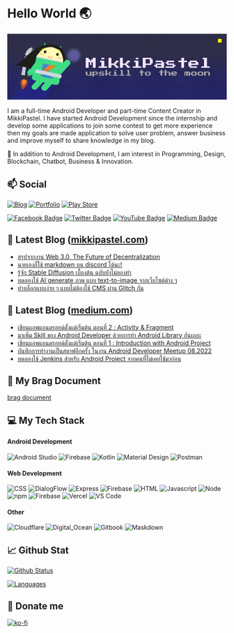 # Hello World 🌏

![Banner](/image/github_banner.png)

I am a full-time Android Developer and part-time Content Creator in MikkiPastel. I have started Android Development since the internship and develop some applications to join some contest to get more experience then my goals are made application to solve user problem, answer business and improve myself to share knowledge in my blog. 

🌱 In addition to Android Development, I am interest in Programming, Design, Blockchain, Chatbot, Business & Innovation.

## 📫 Social
[![Blog](https://img.shields.io/website?color=B71D25&style=flat-square&up_message=Blog&url=https%3A%2F%2Fmikkipastel.com)](https://mikkipastel.com)
[![Portfolio](https://img.shields.io/website?color=FF9999&style=flat-square&up_message=Portfolio&url=https%3A%2F%2Fmikkipastel.web.app)](https://mikkipastel.web.app)
[![Play Store](https://img.shields.io/website?color=48ff48&style=flat-square&up_message=Play%20Store&url=https%3A%2F%2Fplay.google.com/store/apps/dev?id=6950665064391537398)](https://play.google.com/store/apps/dev?id=6950665064391537398)

[![Facebook Badge](https://img.shields.io/badge/-MikkiPastel-blue?style=flat&logo=Facebook&logoColor=white&link=https://www.facebook.com/mikkipastel/)](https://www.facebook.com/mikkipastel)
[![Twitter Badge](https://img.shields.io/badge/-@mikkipastel-00acee?style=flat&logo=Twitter&logoColor=white)](https://twitter.com/intent/follow?screen_name=mikkipastel "Follow on Twitter")
[![YouTube Badge](https://img.shields.io/badge/-MikkiCoding-FF0000?style=flat&logo=YouTube&logoColor=white)](https://www.youtube.com/channel/UCtGbMSe4i7NJiKQ271Fezcg)
[![Medium Badge](https://img.shields.io/badge/-@minseomikki-black?style=plastic&labelColor=000000&logo=Medium&link=https://medium.com/@minseobingsu/)](https://medium.com/@minseomikki)

## 📖 Latest Blog ([mikkipastel.com](https://www.mikkipastel.com/))
<!-- BLOG:START -->
- [สรุปจากงาน Web 3.0, The Future of Decentralization](https://www.mikkipastel.com/web-3-0-the-future-of-decentralization/)
- [นายเองก็ใช้ markdown บน discord ได้นะ!](https://www.mikkipastel.com/how-to-use-markdown-on-discord/)
- [รู้จัก Stable Diffusion เบื้องต้น ฉบับยังไม่ลองทำ](https://www.mikkipastel.com/introduction-stable-diffusion-101/)
- [ทดลองใช้ AI generate ภาพ แบบ text-to-image จากเว็บไซต์ต่าง ๆ](https://www.mikkipastel.com/trial-generate-ai-text-to-image-website/)
- [ทำบล็อกแบบง่าย ๆ แบบไม่ต้องใช้ CMS ผ่าน Glitch กัน](https://www.mikkipastel.com/create-blog-maskdown-without-cms-by-glitch/)
<!-- BLOG:END -->

## 📖 Latest Blog ([medium.com](https://medium.com/@minseobingsu))
<!-- MEDIUM:START -->
- [เขียนแอพแอนดรอยด์ตั้งแต่เริ่มต้น ตอนที่ 2 : Activity &amp; Fragment](https://developers.ascendcorp.com/basic-android-development-ep-2-activity-44e335020e8b?source=rss-606b11313ec7------2)
- [มาเพิ่ม Skill ของ Android Developer ด้วยการทำ Android Library กันเถอะ](https://developers.ascendcorp.com/level-up-with-android-library-for-android-developer-c80ab0c3c346?source=rss-606b11313ec7------2)
- [เขียนแอพแอนดรอยด์ตั้งแต่เริ่มต้น ตอนที่ 1 : Introduction with Android Project](https://developers.ascendcorp.com/basic-android-development-ep-1-introduction-with-android-project-fbf754bb4d3a?source=rss-606b11313ec7------2)
- [บันทึกการทำงานเป็นสตาฟอีกครั้ง ในงาน Android Developer Meetup 08.2022](https://medium.com/android-developer-meetup-th/diary-of-staff-at-android-developer-meetup-08-2022-by-mikkipastel-b22d6f89b50?source=rss-606b11313ec7------2)
- [ทดลองใช้ Jenkins สำหรับ Android Project จากคนที่ไม่เคยใช้มาก่อน](https://medium.com/mikkipastel/run-ci-for-android-project-in-jenkins-fc16da9ef763?source=rss-606b11313ec7------2)
<!-- MEDIUM:END -->

## 📃 My Brag Document
[brag document](https://github.com/mikkipastel/brag-document)

## 💻 My Tech Stack

#### Android Development
![Android Studio](https://img.shields.io/badge/Android_Studio-3DDC84?style=for-the-badge&logo=android-studio&logoColor=white)
![Firebase](https://img.shields.io/badge/firebase-ffca28?style=for-the-badge&logo=firebase&logoColor=black)
![Kotlin](https://img.shields.io/badge/Kotlin-0095D5?&style=for-the-badge&logo=kotlin&logoColor=white)
![Material Design](https://img.shields.io/badge/material%20design-757575?style=for-the-badge&logo=material%20design&logoColor=white)
![Postman](https://img.shields.io/badge/Postman-FF6C37?style=for-the-badge&logo=Postman&logoColor=white)

#### Web Development
![CSS](https://img.shields.io/badge/CSS3-1572B6?style=for-the-badge&logo=css3&logoColor=white)
![DialogFlow](https://img.shields.io/badge/dialogflow-FF9800?style=for-the-badge&logo=dialogflow&logoColor=white)
![Express](https://img.shields.io/badge/Express.js-000000?style=for-the-badge&logo=express&logoColor=white)
![Firebase](https://img.shields.io/badge/firebase-ffca28?style=for-the-badge&logo=firebase&logoColor=black)
![HTML](https://img.shields.io/badge/HTML5-E34F26?style=for-the-badge&logo=html5&logoColor=white)
![Javascript](https://img.shields.io/badge/JavaScript-323330?style=for-the-badge&logo=javascript&logoColor=F7DF1E)
![Node](https://img.shields.io/badge/Node.js-339933?style=for-the-badge&logo=nodedotjs&logoColor=white)
![npm](https://img.shields.io/badge/npm-CB3837?style=for-the-badge&logo=npm&logoColor=white)
![Firebase](https://img.shields.io/badge/firebase-ffca28?style=for-the-badge&logo=firebase&logoColor=black)
![Vercel](https://img.shields.io/badge/Vercel-000000?style=for-the-badge&logo=vercel&logoColor=white)
![VS Code](https://img.shields.io/badge/Visual_Studio_Code-0078D4?style=for-the-badge&logo=visual%20studio%20code&logoColor=white)

#### Other
![Cloudflare](https://img.shields.io/badge/Cloudflare-F38020?style=for-the-badge&logo=Cloudflare&logoColor=white)
![Digital_Ocean](https://img.shields.io/badge/Digital_Ocean-0080FF?style=for-the-badge&logo=DigitalOcean&logoColor=white)
![Gitbook](https://img.shields.io/badge/GitBook-7B36ED?style=for-the-badge&logo=gitbook&logoColor=white)
![Maskdown](https://img.shields.io/badge/Markdown-000000?style=for-the-badge&logo=markdown&logoColor=white)

## 📈 Github Stat

[![Github Status](https://github-readme-stats.vercel.app/api?username=mikkipastel&count_private=true&theme=onedark&show_icons=true)](https://github.com/mikkipastel)

[![Languages](https://github-readme-stats.vercel.app/api/top-langs/?username=mikkipastel&layout=compact&langs_count=10&hide_border=true&custom_title=Languages&bg_color=f5f5f5)](https://github.com/mikkipastel)

## 🧧 Donate me

[![ko-fi](https://ko-fi.com/img/githubbutton_sm.svg)](https://ko-fi.com/S6S31VK3J)
